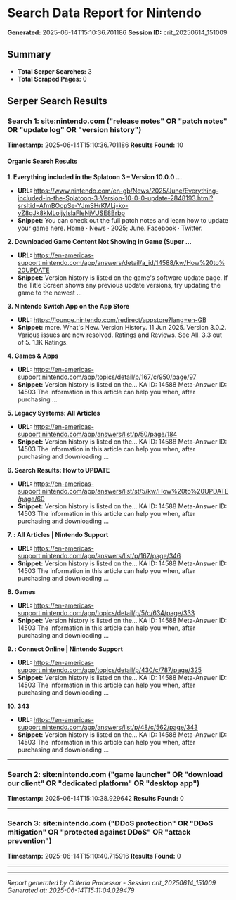 # Search Data Report for Nintendo
**Generated:** 2025-06-14T15:10:36.701186
**Session ID:** crit_20250614_151009

## Summary
* **Total Serper Searches:** 3
* **Total Scraped Pages:** 0

## Serper Search Results

### Search 1: site:nintendo.com ("release notes" OR "patch notes" OR "update log" OR "version history")
**Timestamp:** 2025-06-14T15:10:36.701186
**Results Found:** 10

#### Organic Search Results
**1. Everything included in the Splatoon 3 – Version 10.0.0 ...**
* **URL:** https://www.nintendo.com/en-gb/News/2025/June/Everything-included-in-the-Splatoon-3-Version-10-0-0-update-2848193.html?srsltid=AfmBOopSe-YJmSHrKMLj-ko-vZ8gJk8kMLoijyIslaFIeNjVUSE8Brbp
* **Snippet:** You can check out the full patch notes and learn how to update your game here. Home · News · 2025; June. Facebook · Twitter.

**2. Downloaded Game Content Not Showing in Game (Super ...**
* **URL:** https://en-americas-support.nintendo.com/app/answers/detail/a_id/14588/kw/How%20to%20UPDATE
* **Snippet:** Version history is listed on the game's software update page. If the Title Screen shows any previous update versions, try updating the game to the newest ...

**3. Nintendo Switch App on the App Store**
* **URL:** https://lounge.nintendo.com/redirect/appstore?lang=en-GB
* **Snippet:** more. What's New. Version History. 11 Jun 2025. Version 3.0.2. Various issues are now resolved. Ratings and Reviews. See All. 3.3 out of 5. 1.1K Ratings.

**4. Games & Apps**
* **URL:** https://en-americas-support.nintendo.com/app/topics/detail/p/167/c/950/page/97
* **Snippet:** Version history is listed on the... KA ID: 14588 Meta-Answer ID: 14503 The information in this article can help you when, after purchasing ...

**5. Legacy Systems: All Articles**
* **URL:** https://en-americas-support.nintendo.com/app/answers/list/p/50/page/184
* **Snippet:** Version history is listed on the... KA ID: 14588 Meta-Answer ID: 14503 The information in this article can help you when, after purchasing and downloading ...

**6. Search Results: How to UPDATE**
* **URL:** https://en-americas-support.nintendo.com/app/answers/list/st/5/kw/How%20to%20UPDATE/page/60
* **Snippet:** Version history is listed on the... KA ID: 14588 Meta-Answer ID: 14503 The information in this article can help you when, after purchasing and downloading ...

**7. : All Articles | Nintendo Support**
* **URL:** https://en-americas-support.nintendo.com/app/answers/list/p/167/page/346
* **Snippet:** Version history is listed on the... KA ID: 14588 Meta-Answer ID: 14503 The information in this article can help you when, after purchasing and downloading ...

**8. Games**
* **URL:** https://en-americas-support.nintendo.com/app/topics/detail/p/5/c/634/page/333
* **Snippet:** Version history is listed on the... KA ID: 14588 Meta-Answer ID: 14503 The information in this article can help you when, after purchasing and downloading ...

**9. : Connect Online | Nintendo Support**
* **URL:** https://en-americas-support.nintendo.com/app/topics/detail/p/430/c/787/page/325
* **Snippet:** Version history is listed on the... KA ID: 14588 Meta-Answer ID: 14503 The information in this article can help you when, after purchasing and downloading ...

**10. 343**
* **URL:** https://en-americas-support.nintendo.com/app/answers/list/p/48/c/562/page/343
* **Snippet:** Version history is listed on the... KA ID: 14588 Meta-Answer ID: 14503 The information in this article can help you when, after purchasing and downloading ...

---

### Search 2: site:nintendo.com ("game launcher" OR "download our client" OR "dedicated platform" OR "desktop app")
**Timestamp:** 2025-06-14T15:10:38.929642
**Results Found:** 0

---

### Search 3: site:nintendo.com ("DDoS protection" OR "DDoS mitigation" OR "protected against DDoS" OR "attack prevention")
**Timestamp:** 2025-06-14T15:10:40.715916
**Results Found:** 0

---

---
*Report generated by Criteria Processor - Session crit_20250614_151009*
*Generated at: 2025-06-14T15:11:04.029479*